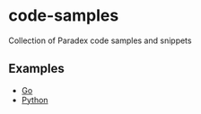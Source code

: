 # code-samples

Collection of Paradex code samples and snippets

## Examples

* [Go](examples/go/README.md)
* [Python](examples/python/README.md)
